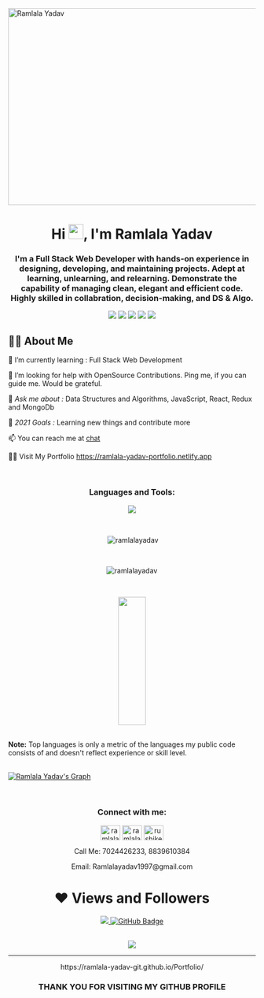 
<img align="center" src="https://miro.medium.com/max/1360/1*IRGHmiGsa16stedQvIaZfw.gif" alt="Ramlala Yadav" width="1000px" height="400px" />
<h1 align="center">Hi <img src="https://raw.githubusercontent.com/MartinHeinz/MartinHeinz/master/wave.gif" width="30px">, I'm Ramlala Yadav</h1>

<h3 align="center">I'm a Full Stack Web Developer with hands-on experience in designing, developing, and maintaining projects. Adept at learning, unlearning, and relearning. Demonstrate the capability of managing clean, elegant and efficient code. Highly skilled in collabration, decision-making,
and DS & Algo.</h3>

<p align= "center">

<img src="https://img.shields.io/badge/JS-Javascript-red"/>
<img src="https://img.shields.io/badge/React-React-blue"/>
<img src="https://img.shields.io/badge/Node-node-green"/>
<img src="https://img.shields.io/badge/express-Express-blueviolet"/>
<img src="https://img.shields.io/badge/Mongodb-mongodb-brightgreen"/>
</p>

## 🙋‍♂️ About Me
🌱 I’m currently learning :  Full Stack Web Development

🤝 I’m looking for help with OpenSource Contributions. Ping me, if you can guide me. Would be grateful.

💬 *Ask me about :* Data Structures and Algorithms, JavaScript, React, Redux and MongoDb

🥅 *2021 Goals :* Learning new things and contribute more  

 📫 You can reach me at [chat](mailto:ramlalayadav1997@gmail.com)
 
 🙋‍♂️ Visit My Portfolio https://ramlala-yadav-portfolio.netlify.app
 
 
<!-- <a  align="center" href="https://www.buymeacoffee.com/RamlalaYadav" target="_blank"><img src="https://cdn.buymeacoffee.com/buttons/v2/default-red.png" alt="Buy Me A Coffee" width="150" ></a>
 -->

<br/>
<h3 align="center" margin="20px 0">Languages and Tools:</h3>
<p align="center" >
  <img  src="https://user-images.githubusercontent.com/82999542/132934744-131c1891-4a4f-4e88-a64a-36720ad7470b.png">
  </p>
<br>




<p align="center">&nbsp;<img align="center" src="https://github-readme-stats.vercel.app/api?username=Ramlala-Yadav-Git&show_icons=true&locale=en&theme=highcontrast" alt="ramlalayadav" /></p>
<br>
<p align="center"><img align="center" src="https://github-readme-streak-stats.herokuapp.com/?user=Ramlala-Yadav-Git&&theme=highcontrast" alt="ramlalayadav" /></p>
<br>



 
<!--   <p align="center">
    <a href="https://github.com/Ramlala-Yadav-Git/github-readme-stats"><img alt="Ramlala Yadav's Github Stats" src="https://github-readme-stats.vercel.app/api?username=Ramlala-Yadav-Git&show_icons=true&count_private=true&theme=react&hide_border=true&bg_color=0D1117" /></a>
    </p> -->
     
  <p align="center">
    <img src="https://github-readme-stats.vercel.app/api/top-langs/?username=Ramlala-Yadav-Git&theme=react&hide_border=true&bg_color=0D1117" height="260px" width="33.25%"/>
    </p>
  
  <br/>
  <b>Note:</b> Top languages is only a metric of the languages my public code consists of and doesn't reflect experience or skill level.

<br/>
<br/>

<a href="https://github.com/Ramlala-Yadav-Git/github-readme-activity-graph"><img alt="Ramlala Yadav's Graph" src="https://activity-graph.herokuapp.com/graph?username=Ramlala-Yadav-Git&bg_color=0D1117&color=5BCDEC&line=5BCDEC&point=FFFFFF&hide_border=true" /></a>

<br/>

<h3 align="center">Connect with me:</h3>
<p align="center">
<a href="https://twitter.com/ramlala_yadav" target="blank"><img align="center" src="https://raw.githubusercontent.com/rahuldkjain/github-profile-readme-generator/master/src/images/icons/Social/twitter.svg" alt="ramlala" height="30" width="40" /></a>
<a href="https://www.linkedin.com/in/ramlala-yadav" target="blank"><img align="center" src="https://raw.githubusercontent.com/rahuldkjain/github-profile-readme-generator/master/src/images/icons/Social/linked-in-alt.svg" alt="ramlala" height="30" width="40" /></a>
  <a href="https://ramlala-yadav-portfolio.netlify.app/" target="blank"><img align="center" src="https://cdn.iconscout.com/icon/premium/png-256-thumb/portfolio-1603075-1359338.png" alt="rushikesh25" height="30" width="40" /></a>
 <p align="center">Call Me: 7024426233, 8839610384</p>
 <p align="center">Email: Ramlalayadav1997@gmail.com</p>

</p>


<div align="center">
 <h1>❤ Views and Followers</h1>
<a href="https://github.com/Ramlala-Yadav-Git/github-profile-views-counter">
    <img src="https://komarev.com/ghpvc/?username=Ramlala-Yadav-Git">
</a>
<a href="https://github.com/Ramlala-Yadav-Git?tab=followers"><img src="https://img.shields.io/github/followers/Ramlala-Yadav-Git?label=Followers&style=social" alt="GitHub Badge"></a>
</div>


<br>
 <p align="center">
  <img  src="https://raw.githubusercontent.com/Trilokia/Trilokia/379277808c61ef204768a61bbc5d25bc7798ccf1/bottom_header.svg">
 </p>
 
 <hr>
 <div align="center">
 https://ramlala-yadav-git.github.io/Portfolio/
</div >

 <h3 align="center">THANK YOU FOR VISITING MY GITHUB PROFILE</h3>

